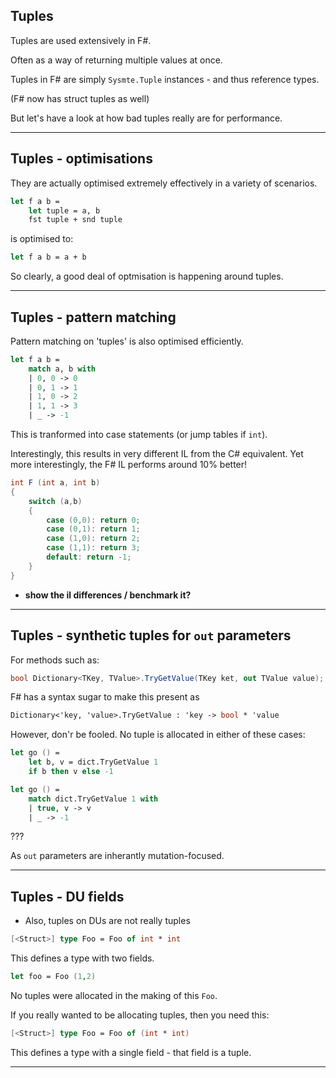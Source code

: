 
## Tuples

Tuples are used extensively in F\#.

Often as a way of returning multiple values at once.

Tuples in F\# are simply `Sysmte.Tuple` instances - and thus reference types.

(F\# now has struct tuples as well)

But let's have a look at how bad tuples really are for performance.

---

## Tuples - optimisations

They are actually optimised extremely effectively in a variety of scenarios.

```fsharp
let f a b =
    let tuple = a, b
    fst tuple + snd tuple
```

is optimised to:

```fsharp
let f a b = a + b
```

So clearly, a good deal of optmisation is happening around tuples.

---

## Tuples - pattern matching

Pattern matching on 'tuples' is also optimised efficiently.

```fsharp
let f a b =
    match a, b with
    | 0, 0 -> 0
    | 0, 1 -> 1
    | 1, 0 -> 2
    | 1, 1 -> 3
    | _ -> -1
```

This is tranformed into case statements (or jump tables if `int`).

Interestingly, this results in very different IL from the C# equivalent.
Yet more interestingly, the F\# IL performs around 10% better!

```csharp
int F (int a, int b)
{
    switch (a,b)
    {
        case (0,0): return 0;
        case (0,1): return 1;
        case (1,0): return 2;
        case (1,1): return 3;
        default: return -1;
    }
}
```

- **show the il differences / benchmark it?**

---

## Tuples - synthetic tuples for `out` parameters

For methods such as:

```csharp
bool Dictionary<TKey, TValue>.TryGetValue(TKey ket, out TValue value);
```

F\# has a syntax sugar to make this present as

```fsharp
Dictionary<'key, 'value>.TryGetValue : 'key -> bool * 'value
```

However, don'r be fooled. No tuple is allocated in either of these cases:

```fsharp
let go () =
    let b, v = dict.TryGetValue 1
    if b then v else -1
```

```fsharp
let go () =
    match dict.TryGetValue 1 with
    | true, v -> v
    | _ -> -1
```

???

As `out` parameters are inherantly mutation-focused.

---

## Tuples - DU fields

- Also, tuples on DUs are not really tuples

```fsharp
[<Struct>] type Foo = Foo of int * int
```

This defines a type with two fields.

```fsharp
let foo = Foo (1,2)
```

No tuples were allocated in the making of this `Foo`.

If you really wanted to be allocating tuples, then you need this:

```fsharp
[<Struct>] type Foo = Foo of (int * int)
```

This defines a type with a single field - that field is a tuple.

---
